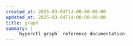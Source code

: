 ```yaml
---
created_at: 2025-03-04T14:00:00-08:00
updated_at: 2025-03-04T14:00:00-08:00
title: graph
summary: |
    `hyperctl graph` reference documentation.
---
```

